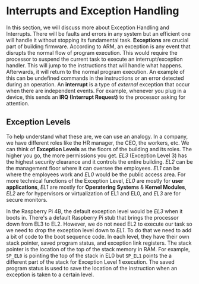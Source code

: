 # Interrupts and Exception Handling
In this section, we will discuss more about Exception Handling and Interrupts. There will be faults and errors in any system but an efficient one will handle it without stopping its fundamental task. **Exceptions** are crucial part of building firmware. According to ARM, an exception is any event that disrupts the normal flow of program execution. This would require the processor to suspend the current task to execute an interrupt/exception handler. This will jump to the instructions that will handle what happens. Afterwards, it will return to the normal program execution. An example of this can be undefined commands in the instructions or an error detected during an operation.  An **interrupt** is a type of *external* exception that occur when there are independent events. For example, whenever you plug in a device, this sends an **IRQ (Interrupt Request)** to the processor asking for attention.

## Exception Levels
To help understand what these are, we can use an analogy. In a company, we have different roles like the HR manager, the CEO, the workers, etc. We can think of **Exception Levels** as the floors of the building and its roles. The higher you go, the more permissions you get. *EL3* (Exception Level 3) has the highest security clearance and it controls the entire building. *EL2* can be the management floor where it can oversee the employees. *EL1* can be where the employees work and *EL0* would be the public access area. For more technical functions of the Exception Level, *EL0* are mostly for **user applications**, *EL1* are mostly for **Operatering Systems** & **Kernel Modules**, *EL2* are for hypervisors or virtualization of EL1 and EL0, and *EL3* are for secure monitors.

In the Raspberry Pi 4B, the default exception level would be *EL3* when it boots in. There's a default Raspberry Pi stub that brings the processor down from EL3 to EL2. However, we do not need EL2 to execute our task so we need to drop the exception level down to *EL1*. To do that we need to add a bit of code to the boot sequence code. In each level, they have their own stack pointer, saved program status, and exception link registers. The stack pointer is the location of the top of the stack memory in RAM. For example, `SP_EL0` is pointing the top of the stack in EL0 but `SP_EL1` points the a different part of the stack for Exception Level 1 execution. The saved program status is used to save the location of the instruction when an exception is taken to a certain level.